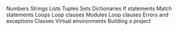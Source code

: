 Numbers
Strings
Lists
Tuples
Sets
Dictionaries
If statements
Match statements
Loops
Loop clauses
Modules
Loop clauses
Errors and exceptions
Classes
Virtual environments
Building a project